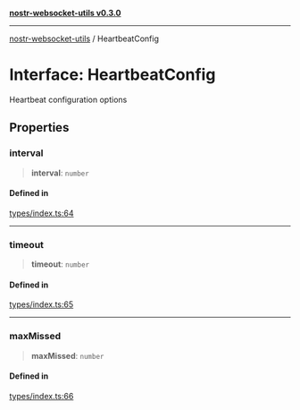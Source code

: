 [**nostr-websocket-utils v0.3.0**](../README.md)

***

[nostr-websocket-utils](../globals.md) / HeartbeatConfig

# Interface: HeartbeatConfig

Heartbeat configuration options

## Properties

### interval

> **interval**: `number`

#### Defined in

[types/index.ts:64](https://github.com/HumanjavaEnterprises/nostr-websocket-utils/blob/main/src/types/index.ts#L64)

***

### timeout

> **timeout**: `number`

#### Defined in

[types/index.ts:65](https://github.com/HumanjavaEnterprises/nostr-websocket-utils/blob/main/src/types/index.ts#L65)

***

### maxMissed

> **maxMissed**: `number`

#### Defined in

[types/index.ts:66](https://github.com/HumanjavaEnterprises/nostr-websocket-utils/blob/main/src/types/index.ts#L66)
